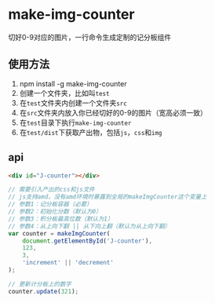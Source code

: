 # make-img-counter

切好0-9对应的图片，一行命令生成定制的记分板组件

## 使用方法
1. npm install -g make-img-counter
2. 创建一个文件夹，比如叫`test`
3. 在`test`文件夹内创建一个文件夹`src`
4. 在`src`文件夹内放入你已经切好的0-9的图片（宽高必须一致）
5. 在`test`目录下执行`make-img-counter`
6. 在`test/dist`下获取产出物，包括`js`，`css`和`img`

## api
```html
<div id="J-counter"></div>
```

```javascript
// 需要引入产出的css和js文件
// js支持amd，没有amd环境时暴露到全局的makeImgCounter这个变量上
// 参数1：记分板容器（必要）
// 参数2：初始化分数（默认为0）
// 参数3：积分板最高位数（默认为1）
// 参数4：从上向下翻 || 从下向上翻（默认为从上向下翻） 
var counter = makeImgCounter(
    document.getElementById('J-counter'),
    123,
    3,
    'increment' || 'decrement'
);

// 更新计分板上的数字
counter.update(321);
```